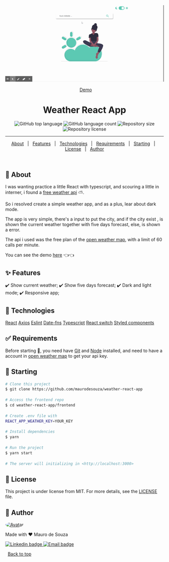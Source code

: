 <div align="center" id="top"> 
  <img src="./.github/app.gif" alt="Weather React App" />

  &#xa0;
  <a href="https://simpleweatherreactapp.netlify.app">Demo</a>
</div>

<h1 align="center">Weather React App</h1>

<p align="center">
  <img alt="GitHub top language" src="https://img.shields.io/github/languages/top/maurodesouza/weather-react-app?color=56BEB8">
  <img alt="GitHub language count" src="https://img.shields.io/github/languages/count/maurodesouza/weather-react-app?color=56BEB8">
  <img alt="Repository size" src="https://img.shields.io/github/repo-size/maurodesouza/weather-react-app?color=56BEB8">
  <img alt="Repository license" src="https://img.shields.io/github/license/maurodesouza/weather-react-app?color=56BEB8">
</p>

<hr>

<p align="center">
  <a href="#speaker-about">About</a> &#xa0; | &#xa0; 
  <a href="#sparkles-features">Features</a> &#xa0; | &#xa0;
  <a href="#rocket-technologies">Technologies</a> &#xa0; | &#xa0;
  <a href="#white_check_mark-requirements">Requirements</a> &#xa0; | &#xa0;
  <a href="#checkered_flag-starting">Starting</a> &#xa0; | &#xa0;
  <a href="#memo-license">License</a> &#xa0; | &#xa0;
  <a href="#wave-author">Author</a>
</p>

&#xa0;

## :dart: About ##

I was wanting practice a little React with typescript, and scouring a little in interner, i found a [free weather api](https://openweathermap.org) :partly_sunny:.

So i resolved create a simple weather app, and as a plus, lear about dark mode.

The app is very simple, there's a input to put the city, and if the city exist , is shown the current weather together with five days forecast, else, is shown a error.

The api i used was the free plan of the [open weather map](https://openweathermap.org), with a limit of 60 calls per minute.

You can see the demo <a href="https://simpleweatherreactapp.netlify.app">here</a> :point_left::point_left:


## :sparkles: Features ##

:heavy_check_mark: Show current weather;
:heavy_check_mark: Show five days forecast;
:heavy_check_mark: Dark and light mode;
:heavy_check_mark: Responsive app;

## :rocket: Technologies ##

[React](https://pt-br.reactjs.org)
[Axios](https://github.com/axios/axios)
[Eslint](https://eslint.org)
[Date-fns](https://date-fns.org)
[Typescript](https://www.typescriptlang.org)
[React switch](https://www.npmjs.com/package/react-switch)
[Styled components](https://styled-components.com)

## :white_check_mark: Requirements ##

Before starting :checkered_flag:, you need have [Git](https://git-scm.com) and [Node](https://nodejs.org/en/) installed, and need to have a account in [open weather map](https://openweathermap.org) to get your api key.

## :checkered_flag: Starting ##

```bash
# Clone this project
$ git clone https://github.com/maurodesouza/weather-react-app

# Access the frontend repo
$ cd weather-react-app/frontend

# Create .env file with
REACT_APP_WEATHER_KEY=YOUR_KEY

# Install dependencies
$ yarn

# Run the project
$ yarn start

# The server will initializing in <http://localhost:3000>
```

## :memo: License ##

This project is under license from MIT. For more details, see the [LICENSE](LICENSE.md) file.

## :wave: Author ##

<a href="https://github.com/maurodesouza">
  <img style="border-radius: 50%;" width="100px" src="https://avatars3.githubusercontent.com/u/54520907?v=4" alt="Avatar">
</a>

Made with :heart: Mauro de Souza

<a href="https://www.linkedin.com/in/maurodesouza-4321/">
  <img src="https://img.shields.io/badge/Mauro%20de%20Souza-0078D8?style=flat&logo=Linkedin&logoColor=white" alt="Linkedin badge"/>
</a>

<a href="mailto:maurodesouza2017@hotmail.com">
  <img src="https://img.shields.io/badge/maurodesouza2017@hotmail.com-0078D8?style=flat&logo=microsoft-outlook&logoColor=white" alt="Email badge"/>
</a>

&#xa0;
<a href="#top">Back to top</a>
